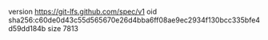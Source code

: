version https://git-lfs.github.com/spec/v1
oid sha256:c60de0d43c55d565670e26d4bba6ff08ae9ec2934f130bcc335bfe4d59dd184b
size 7813
